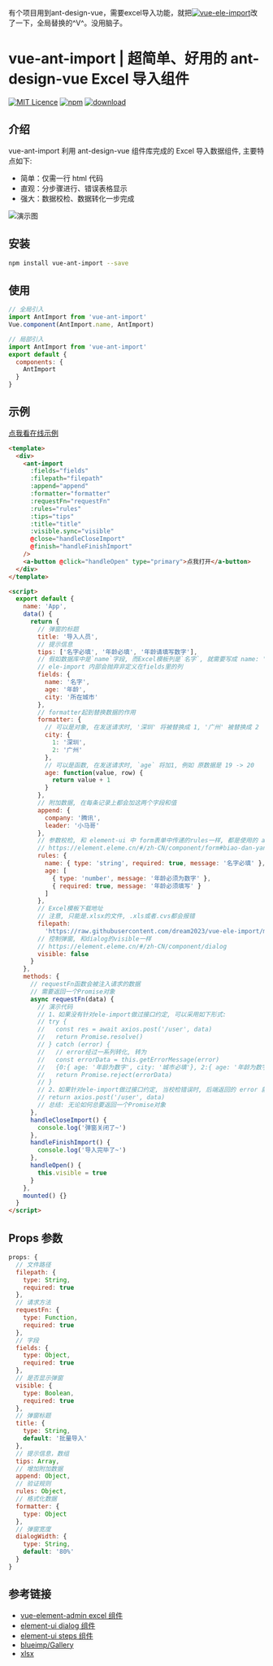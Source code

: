 有个项目用到ant-design-vue，需要excel导入功能，就把[![vue-ele-import](https://github.com/dream2023/vue-ele-import)](https://github.com/dream2023/vue-ele-import)改了一下，全局替换的^V^。没用脑子。
# vue-ant-import | 超简单、好用的 ant-design-vue Excel 导入组件

[![MIT Licence](https://badges.frapsoft.com/os/mit/mit.svg)](https://opensource.org/licenses/mit-license.php)
[![npm](https://img.shields.io/npm/v/vue-ant-import.svg)](https://www.npmjs.com/package/vue-ant-import)
[![download](https://img.shields.io/npm/dw/vue-ant-import.svg)](https://npmcharts.com/compare/vue-ant-import?minimal=true)

## 介绍

vue-ant-import 利用 ant-design-vue 组件库完成的 Excel 导入数据组件, 主要特点如下:

- 简单：仅需一行 html 代码
- 直观：分步骤进行、错误表格显示
- 强大：数据校检、数据转化一步完成

<!-- ## 效果图 -->

![演示图](./public/example.gif)

## 安装

```bash
npm install vue-ant-import --save
```

## 使用

```js
// 全局引入
import AntImport from 'vue-ant-import'
Vue.component(AntImport.name, AntImport)
```

```js
// 局部引入
import AntImport from 'vue-ant-import'
export default {
  components: {
    AntImport
  }
}
```

## 示例

[点我看在线示例](https://codepen.io/dream2023/pen/NVBKRy)

```html
<template>
  <div>
    <ant-import
      :fields="fields"
      :filepath="filepath"
      :append="append"
      :formatter="formatter"
      :requestFn="requestFn"
      :rules="rules"
      :tips="tips"
      :title="title"
      :visible.sync="visible"
      @close="handleCloseImport"
      @finish="handleFinishImport"
    />
    <a-button @click="handleOpen" type="primary">点我打开</a-button>
  </div>
</template>

<script>
  export default {
    name: 'App',
    data() {
      return {
        // 弹窗的标题
        title: '导入人员',
        // 提示信息
        tips: ['名字必填', '年龄必填', '年龄请填写数字'],
        // 假如数据库中是`name`字段, 而Excel模板列是`名字`, 就需要写成 name: '名字'
        // ele-import 内部会抛弃非定义在fields里的列
        fields: {
          name: '名字',
          age: '年龄',
          city: '所在城市'
        },
        // formatter起到替换数据的作用
        formatter: {
          // 可以是对象, 在发送请求时, '深圳' 将被替换成 1, '广州' 被替换成 2
          city: {
            1: '深圳',
            2: '广州'
          },
          // 可以是函数, 在发送请求时, `age` 将加1, 例如 原数据是 19 -> 20
          age: function(value, row) {
            return value + 1
          }
        },
        // 附加数据, 在每条记录上都会加这两个字段和值
        append: {
          company: '腾讯',
          leader: '小马哥'
        },
        // 参数校检, 和 element-ui 中 form表单中传递的rules一样, 都是使用的 async-validator 库
        // https://element.eleme.cn/#/zh-CN/component/form#biao-dan-yan-zheng
        rules: {
          name: { type: 'string', required: true, message: '名字必填' },
          age: [
            { type: 'number', message: '年龄必须为数字' },
            { required: true, message: '年龄必须填写' }
          ]
        },
        // Excel模板下载地址
        // 注意, 只能是.xlsx的文件, .xls或者.cvs都会报错
        filepath:
          'https://raw.githubusercontent.com/dream2023/vue-ele-import/master/public/user.xlsx',
        // 控制弹窗, 和dialog的visible一样
        // https://element.eleme.cn/#/zh-CN/component/dialog
        visible: false
      }
    },
    methods: {
      // requestFn函数会被注入请求的数据
      // 需要返回一个Promise对象
      async requestFn(data) {
        // 演示代码
        // 1、如果没有针对ele-import做过接口约定, 可以采用如下形式:
        // try {
        //   const res = await axios.post('/user', data)
        //   return Promise.resolve()
        // } catch (error) {
        //   // error经过一系列转化, 转为
        //   const errorData = this.getErrorMessage(error)
        //   {0:{ age: '年龄为数字', city: '城市必填'}, 2:{ age: '年龄为数字'} } // 0 和 2 分别是行号
        //   return Promise.reject(errorData)
        // }
        // 2、如果针对ele-import做过接口约定, 当校检错误时, 后端返回的 error 就是上述错误形式, 则可直接
        // return axios.post('/user', data)
        // 总结: 无论如何总要返回一个Promise对象
      },
      handleCloseImport() {
        console.log('弹窗关闭了~')
      },
      handleFinishImport() {
        console.log('导入完毕了~')
      },
      handleOpen() {
        this.visible = true
      }
    },
    mounted() {}
  }
</script>
```

## Props 参数

```js
props: {
  // 文件路径
  filepath: {
    type: String,
    required: true
  },
  // 请求方法
  requestFn: {
    type: Function,
    required: true
  },
  // 字段
  fields: {
    type: Object,
    required: true
  },
  // 是否显示弹窗
  visible: {
    type: Boolean,
    required: true
  },
  // 弹窗标题
  title: {
    type: String,
    default: '批量导入'
  },
  // 提示信息，数组
  tips: Array,
  // 增加附加数据
  append: Object,
  // 验证规则
  rules: Object,
  // 格式化数据
  formatter: {
    type: Object
  },
  // 弹窗宽度
  dialogWidth: {
    type: String,
    default: '80%'
  }
}
```

## 参考链接

- [vue-element-admin excel 组件](https://github.com/PanJiaChen/vue-element-admin/)
- [element-ui dialog 组件](https://element.eleme.cn/#/zh-CN/component/dialog)
- [element-ui steps 组件](https://element.eleme.cn/#/zh-CN/component/steps)
- [blueimp/Gallery](https://github.com/blueimp/Gallery)
- [xlsx](https://github.com/SheetJS/js-xlsx)
